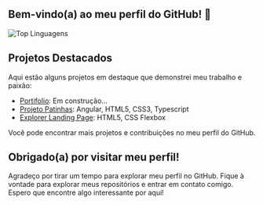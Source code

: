  ## Bem-vindo(a) ao meu perfil do GitHub! 👋

![Top Linguagens](https://github-readme-stats.vercel.app/api/top-langs/?username=alinedsouza&layout=compact&theme=dark)

## Projetos Destacados
Aqui estão alguns projetos em destaque que demonstrei meu trabalho e paixão:

- [Portifolio](https://github.com/AlineDsouza/Portifolio-AlineSouza): Em construção...
- [Projeto Patinhas](https://github.com/AlineDsouza/Projeto-Patinhas): Angular, HTML5, CSS3, Typescript
- [Explorer Landing Page](https://explorer-landing-page-six.vercel.app/#): HTML5, CSS Flexbox


Você pode encontrar mais projetos e contribuições no meu perfil do GitHub.


## Obrigado(a) por visitar meu perfil!
Agradeço por tirar um tempo para explorar meu perfil no GitHub. Fique à vontade para explorar meus repositórios e entrar em contato comigo. Espero que encontre algo interessante por aqui!
